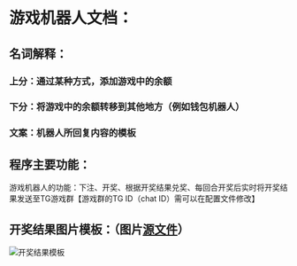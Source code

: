 # 游戏机器人文档：  

## 名词解释：
### 上分：通过某种方式，添加游戏中的余额
### 下分：将游戏中的余额转移到其他地方（例如钱包机器人）
### 文案：机器人所回复内容的模板  

## 程序主要功能：
游戏机器人的功能：下注、开奖、根据开奖结果兑奖、每回合开奖后实时将开奖结果发送至TG游戏群【游戏群的TG ID（chat ID）需可以在配置文件修改】

## 开奖结果图片模板：（图片[源文件][开奖结果模板]）
[开奖结果模板]:https://img-blog.csdnimg.cn/20200522164615538.gif
![开奖结果模板]

[开奖结果模板]: http://static.runoob.com/images/runoob-logo.png